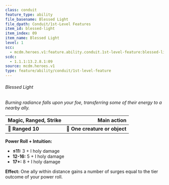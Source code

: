 ```yaml
---
class: conduit
feature_type: ability
file_basename: Blessed Light
file_dpath: Conduit/1st-Level Features
item_id: blessed-light
item_index: 09
item_name: Blessed Light
level: 1
scc:
  - mcdm.heroes.v1:feature.ability.conduit.1st-level-feature:blessed-light
scdc:
  - 1.1.1:13.2.8.1:09
source: mcdm.heroes.v1
type: feature/ability/conduit/1st-level-feature
---
```


###### Blessed Light

*Burning radiance falls upon your foe, transferring some of their energy to a nearby ally.*

| **Magic, Ranged, Strike** |               **Main action** |
| ------------------------- | ----------------------------: |
| **📏 Ranged 10**          | **🎯 One creature or object** |

**Power Roll + Intuition:**

- **≤11:** 3 + I holy damage
- **12-16:** 5 + I holy damage
- **17+:** 8 + I holy damage

**Effect:** One ally within distance gains a number of surges equal to the tier outcome of your power roll.
